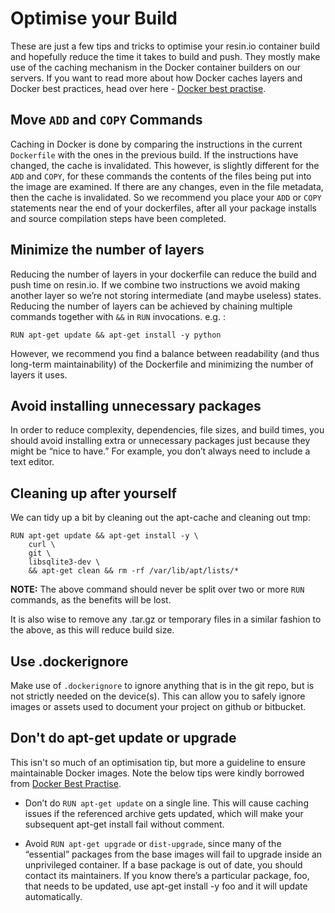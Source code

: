 # Optimise your Build

These are just a few tips and tricks to optimise your resin.io container build and hopefully reduce the time it takes to build and push. They mostly make use of the caching mechanism in the Docker container builders on our servers. If you want to read more about how Docker caches layers and Docker best practices, head over here - [Docker best practise][docker-best-practise]. 

## Move `ADD` and `COPY` Commands

Caching in Docker is done by comparing the instructions in the current `Dockerfile` with the ones in the previous build. If the instructions have changed, the cache is invalidated. This however, is slightly different for the `ADD` and `COPY`, for these commands the contents of the files being put into the image are examined. If there are any changes, even in the file metadata, then the cache is invalidated. So we recommend you place your `ADD` or `COPY` statements near the end of your dockerfiles, after all your package installs and source compilation steps have been completed.

## Minimize the number of layers

Reducing the number of layers in your dockerfile can reduce the build and push time on resin.io. If we combine two instructions we avoid making another layer so we’re not storing intermediate (and maybe useless) states. Reducing the number of layers can be achieved by chaining multiple commands together with `&&` in `RUN` invocations. e.g. :
```
RUN apt-get update && apt-get install -y python
```
However, we recommend you find a balance between readability (and thus long-term maintainability) of the Dockerfile and minimizing the number of layers it uses. 

## Avoid installing unnecessary packages
In order to reduce complexity, dependencies, file sizes, and build times, you should avoid installing extra or unnecessary packages just because they might be “nice to have.” For example, you don’t always need to include a text editor.

## Cleaning up after yourself

We can tidy up a bit by cleaning out the apt-cache and cleaning out tmp:

```
RUN apt-get update && apt-get install -y \
    curl \
    git \
    libsqlite3-dev \ 
    && apt-get clean && rm -rf /var/lib/apt/lists/*
```

__NOTE:__ The above command should never be split over two or more `RUN` commands, as the benefits will be lost.

It is also wise to remove any .tar.gz or temporary files in a similar fashion to the above, as this will reduce build size.

## Use .dockerignore

Make use of `.dockerignore` to ignore anything that is in the git repo, but is not strictly needed on the device(s). This can allow you to safely ignore images or assets used to document your project on github or bitbucket.

## Don't do apt-get update or upgrade

This isn't so much of an optimisation tip, but more a guideline to ensure maintainable Docker images. Note the below tips were kindly borrowed from [Docker Best Practise][docker-best-practise].

* Don’t do `RUN apt-get update` on a single line. This will cause caching issues if the referenced archive gets updated, which will make your subsequent apt-get install fail without comment.

* Avoid `RUN apt-get upgrade` or `dist-upgrade`, since many of the “essential” packages from the base images will fail to upgrade inside an unprivileged container. If a base package is out of date, you should contact its maintainers. If you know there’s a particular package, foo, that needs to be updated, use apt-get install -y foo and it will update automatically.

[docker-best-practise]:https://docs.docker.com/articles/dockerfile_best-practices/
